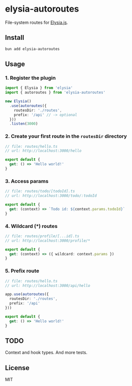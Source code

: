 # elysia-autoroutes

File-system routes for [Elysia.js](https://elysiajs.com/).

## Install

```bash
bun add elysia-autoroutes
```

## Usage

### 1. Register the plugin

```ts
import { Elysia } from 'elysia'
import { autoroutes } from 'elysia-autoroutes'

new Elysia()
  .use(autoroutes({
    routesDir: './routes',
    prefix: '/api' // -> optional
  }))
  .listen(3000)
```

### 2. Create your first route in the `routesDir` directory

```ts
// file: routes/hello.ts
// url: http://localhost:3000/hello

export default {
  get: () => 'Hello world!'
}
```

### 3. Access params

```ts
// file: routes/todo/[todoId].ts
// url: http://localhost:3000/todo/:todoId

export default {
  get: (context) => `Todo id: ${context.params.todoId}`
}
```

### 4. Wildcard (*) routes

```ts
// file: routes/profile/[...id].ts
// url: http://localhost:3000/profile/*

export default {
  get: (context) => ({ wildcard: context.params })
}
```

### 5. Prefix route

```ts
// file: routes/hello.ts
// url: http://localhost:3000/api/hello

app.use(autoroutes({
  routesDir: './routes',
  prefix: '/api'
}))

export default {
  get: () => 'Hello world!'
}
```

## TODO

Context and hook types. And more tests.

## License

MIT
